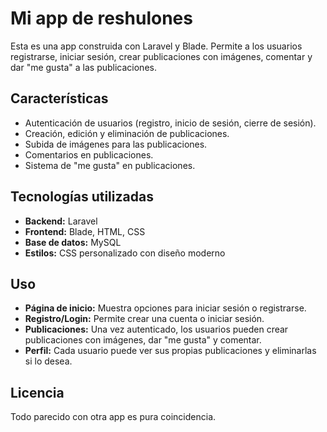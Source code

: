 # Mi app de reshulones

Esta es una app construida con Laravel y Blade. Permite a los usuarios registrarse, iniciar sesión, crear publicaciones con imágenes, comentar y dar "me gusta" a las publicaciones.

## Características

- Autenticación de usuarios (registro, inicio de sesión, cierre de sesión).
- Creación, edición y eliminación de publicaciones.
- Subida de imágenes para las publicaciones.
- Comentarios en publicaciones.
- Sistema de "me gusta" en publicaciones.

## Tecnologías utilizadas

- **Backend:** Laravel
- **Frontend:** Blade, HTML, CSS
- **Base de datos:** MySQL
- **Estilos:** CSS personalizado con diseño moderno

## Uso

- **Página de inicio:** Muestra opciones para iniciar sesión o registrarse.
- **Registro/Login:** Permite crear una cuenta o iniciar sesión.
- **Publicaciones:** Una vez autenticado, los usuarios pueden crear publicaciones con imágenes, dar "me gusta" y comentar.
- **Perfil:** Cada usuario puede ver sus propias publicaciones y eliminarlas si lo desea.

## Licencia

Todo parecido con otra app es pura coincidencia.

